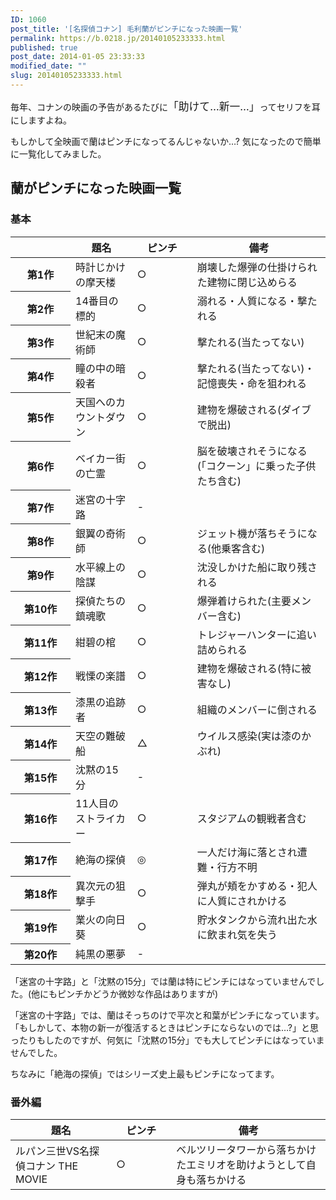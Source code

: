 ```yaml
---
ID: 1060
post_title: '[名探偵コナン] 毛利蘭がピンチになった映画一覧'
permalink: https://b.0218.jp/20140105233333.html
published: true
post_date: 2014-01-05 23:33:33
modified_date: ""
slug: 20140105233333.html
---
```

毎年、コナンの映画の予告があるたびに<big>「助けて…新一…」</big>ってセリフを耳にしますよね。

もしかして全映画で蘭はピンチになってるんじゃないか…?
気になったので簡単に一覧化してみました。
<!--more-->
<h2>蘭がピンチになった映画一覧</h2>
<h3>基本</h3>
<table class="table table-bordered">
  <thead>
    <tr>
      <th style="width:80px"></th>
      <th>題名</th>
      <th style="width:80px">ピンチ</th>
      <th>備考</th>
    </tr>
  </thead>
  <tbody>
    <tr>
      <th>第1作</th>
      <td>時計じかけの摩天楼</td>
      <td class="text-xs-center">○</td>
      <td>崩壊した爆弾の仕掛けられた建物に閉じ込めらる</td>
    </tr>
    <tr>
      <th>第2作</th>
      <td>14番目の標的</td>
      <td class="text-xs-center">○</td>
      <td>溺れる・人質になる・撃たれる</td>
    </tr>
    <tr>
      <th>第3作</th>
      <td>世紀末の魔術師</td>
      <td class="text-xs-center">○</td>
      <td>撃たれる(当たってない)</td>
    </tr>
    <tr>
      <th>第4作</th>
      <td>瞳の中の暗殺者</td>
      <td class="text-xs-center">○</td>
      <td>撃たれる(当たってない)・記憶喪失・命を狙われる</td>
    </tr>
    <tr>
      <th>第5作</th>
      <td>天国へのカウントダウン</td>
      <td class="text-xs-center">○</td>
      <td>建物を爆破される(ダイブで脱出)</td>
    </tr>
    <tr>
      <th>第6作</th>
      <td>ベイカー街の亡霊</td>
      <td class="text-xs-center">○</td>
      <td>脳を破壊されそうになる(「コクーン」に乗った子供たち含む)</td>
    </tr>
    <tr>
      <th>第7作</th>
      <td><span class="text-error">迷宮の十字路</span></td>
      <td class="text-xs-center">-</td>
      <td>　</td>
    </tr>
    <tr>
      <th>第8作</th>
      <td>銀翼の奇術師</td>
      <td class="text-xs-center">○</td>
      <td>ジェット機が落ちそうになる(他乗客含む)</td>
    </tr>
    <tr>
      <th>第9作</th>
      <td>水平線上の陰謀</td>
      <td class="text-xs-center">○</td>
      <td>沈没しかけた船に取り残される</td>
    </tr>
    <tr>
      <th>第10作</th>
      <td>探偵たちの鎮魂歌</td>
      <td class="text-xs-center">○</td>
      <td>爆弾着けられた(主要メンバー含む)</td>
    </tr>
    <tr>
      <th>第11作</th>
      <td>紺碧の棺</td>
      <td class="text-xs-center">○</td>
      <td>トレジャーハンターに追い詰められる</td>
    </tr>
    <tr>
      <th>第12作</th>
      <td>戦慄の楽譜</td>
      <td class="text-xs-center">○</td>
      <td>建物を爆破される(特に被害なし)</td>
    </tr>
    <tr>
      <th>第13作</th>
      <td>漆黒の追跡者</td>
      <td class="text-xs-center">○</td>
      <td>組織のメンバーに倒される</td>
    </tr>
    <tr>
      <th>第14作</th>
      <td>天空の難破船</td>
      <td class="text-xs-center">△</td>
      <td>ウイルス感染(実は漆のかぶれ)</td>
    </tr>
    <tr>
      <th>第15作</th>
      <td><span class="text-error">沈黙の15分</span></td>
      <td class="text-xs-center">-</td>
      <td>　</td>
    </tr>
    <tr>
      <th>第16作</th>
      <td>11人目のストライカー</td>
      <td class="text-xs-center">○</td>
      <td>スタジアムの観戦者含む</td>
    </tr>
    <tr>
      <th>第17作</th>
      <td>絶海の探偵</td>
      <td class="text-xs-center">◎</td>
      <td>一人だけ海に落とされ遭難・行方不明</td>
    </tr>
    <tr>
      <th>第18作</th>
      <td>異次元の狙撃手</td>
      <td class="text-xs-center">○</td>
      <td>弾丸が頬をかすめる・犯人に人質にされかける</td>
    </tr>
    <tr>
      <th>第19作</th>
      <td>業火の向日葵</td>
      <td class="text-xs-center">○</td>
      <td>貯水タンクから流れ出た水に飲まれ気を失う</td>
    </tr>
    <tr>
      <th>第20作</th>
      <td>純黒の悪夢</td>
      <td class="text-xs-center">-</td>
      <td></td>
    </tr>
  </tbody>
</table>
「迷宮の十字路」と「沈黙の15分」では蘭は特にピンチにはなっていませんでした。<span class="text-muted">(他にもピンチかどうか微妙な作品はありますが)</span>

「迷宮の十字路」では、蘭はそっちのけで平次と和葉がピンチになっています。
「もしかして、本物の新一が復活するときはピンチにならないのでは…?」と思ったりもしたのですが、何気に「沈黙の15分」でも大してピンチにはなっていませんでした。

ちなみに「絶海の探偵」ではシリーズ史上最もピンチになってます。

<h3>番外編</h3>
<table class="table table-bordered">
  <thead>
    <tr>
      <th>題名</th>
      <th style="width:80px">ピンチ</th>
      <th>備考</th>
    </tr>
  </thead>
  <tbody>
    <tr>
      <td>ルパン三世VS名探偵コナン THE MOVIE</td>
      <td class="text-xs-center">○</td>
      <td>ベルツリータワーから落ちかけたエミリオを助けようとして自身も落ちかける</td>
    </tr>
  </tbody>
</table>